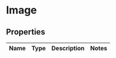 

# Image


## Properties

| Name | Type | Description | Notes |
|------------ | ------------- | ------------- | -------------|



